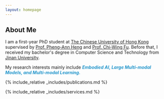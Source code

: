 ```yaml
---
layout: homepage
---
```


## About Me

I am a first-year PhD student at [The Chinese University of Hong Kong](https://www.cuhk.edu.hk) supervised by [Prof. Pheng-Ann Heng](https://www.cse.cuhk.edu.hk/~pheng/1.html) and [Prof. Chi-Wing Fu](https://www.cse.cuhk.edu.hk/~cwfu/). Before that, I received my bachelor's degree in Computer Science and Technology from [Jinan University](https://www.jnu.edu.cn/).

My research interests mainly include <b><i style="color:#2496CB">Embodied AI, Large Multi-modal Models, and Multi-modal Learning.</i></b>


{% include_relative _includes/publications.md %}

{% include_relative _includes/services.md %}